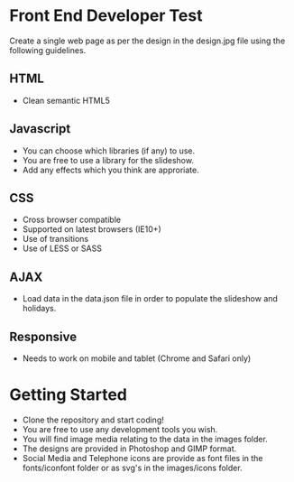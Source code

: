 Front End Developer Test
========================

Create a single web page as per the design in the design.jpg file using the following guidelines.

HTML
----
* Clean semantic HTML5

Javascript
----------
* You can choose which libraries (if any) to use.
* You are free to use a library for the slideshow.
* Add any effects which you think are approriate.

CSS
---
* Cross browser compatible
* Supported on latest browsers (IE10+)
* Use of transitions
* Use of LESS or SASS

AJAX
----
* Load data in the data.json file in order to populate the slideshow and holidays.

Responsive
----------
* Needs to work on mobile and tablet (Chrome and Safari only)

Getting Started
===============
* Clone the repository and start coding!
* You are free to use any development tools you wish.
* You will find image media relating to the data in the images folder.
* The designs are provided in Photoshop and GIMP format.
* Social Media and Telephone icons are provide as font files in the fonts/iconfont folder or as svg's in the images/icons folder.
